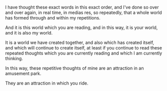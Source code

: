 I have thought these exact words in this exact order, and I've done so over and over again, in real time, in medias res, so repeatedly, that a whole world has formed through and within my repetitions.

And it is this world which you are reading, and in this way, it is your world, and it is also my world.

It is a world we have created together, and also which has created itself, and which will continue to create itself, at least if you continue to read these repeated thoughts which you are currently reading and which I am currently thinking.

In this way, these repetitive thoughts of mine are an attraction in an amusement park.

They are an attraction in which you ride.